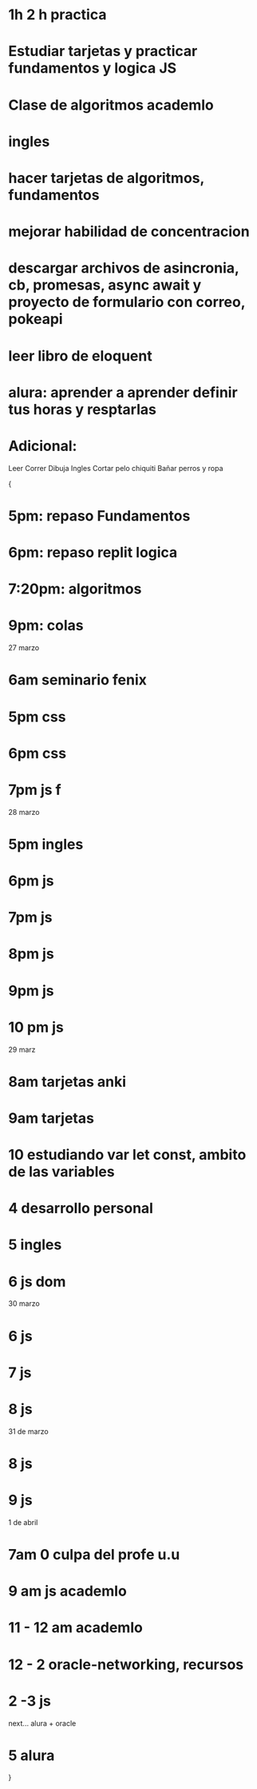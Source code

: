 # 1h 2 h practica

# Estudiar tarjetas y practicar fundamentos y logica JS

# Clase de algoritmos academlo

# ingles

# hacer tarjetas de algoritmos, fundamentos

# mejorar habilidad de concentracion

# descargar archivos de asincronia, cb, promesas, async await y proyecto de formulario con correo, pokeapi

# leer libro de eloquent

# alura: aprender a aprender definir tus horas y resptarlas

<!--
# CURSO DE EXCEL DE PILDORAS -->
<!-- https://scrollrevealjs.org/guide/installation.html
 -->

# Adicional:

Leer
Correr
Dibuja
Ingles
Cortar pelo chiquiti
Bañar perros y ropa

<!-- HORARIOS -->

{

# 5pm: repaso Fundamentos

# 6pm: repaso replit logica

# 7:20pm: algoritmos

# 9pm: colas

27 marzo

# 6am seminario fenix

# 5pm css

# 6pm css

# 7pm js f

28 marzo

# 5pm ingles

# 6pm js

# 7pm js

# 8pm js

# 9pm js

# 10 pm js

29 marz

# 8am tarjetas anki

# 9am tarjetas

# 10 estudiando var let const, ambito de las variables

# 4 desarrollo personal

# 5 ingles

# 6 js dom

30 marzo

# 6 js

# 7 js

# 8 js

31 de marzo

# 8 js

# 9 js

1 de abril

<!-- js academlo -->

# 7am 0 culpa del profe u.u

# 9 am js academlo

# 11 - 12 am academlo

# 12 - 2 oracle-networking, recursos

# 2 -3 js

next... alura + oracle

# 5 alura

}
